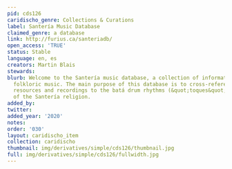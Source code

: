 ```yaml
---
pid: cds126
caridischo_genre: Collections & Curations
label: Santería Music Database
claimed_genre: a database
link: http://furius.ca/santeriadb/
open_access: 'TRUE'
status: Stable
language: en, es
creators: Martin Blais
stewards: 
blurb: Welcome to the Santería music database, a collection of information about afro-cuban
  folkloric music. The main purpose of this database is to cross-reference the different
  resources and recordings to the batá drum rhythms (&quot;toques&quot;) and chants (&quot;cantos&quot;)
  of the Santería religion.
added_by: 
twitter: 
added_year: '2020'
notes: 
order: '030'
layout: caridischo_item
collection: caridischo
thumbnail: img/derivatives/simple/cds126/thumbnail.jpg
full: img/derivatives/simple/cds126/fullwidth.jpg
---
```

